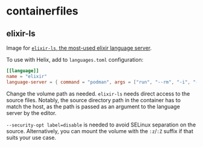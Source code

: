 # containerfiles

## elixir-ls

Image for [`elixir-ls`, the most-used elixir language server](https://github.com/elixir-lsp/elixir-ls).

To use with Helix, add to `languages.toml` configuration:

```toml
[[language]]
name = "elixir"
language-server = { command = "podman", args = ["run", "--rm", "-i", "--security-opt", "label=disable", "-v", "/home/oskar/development/:/home/oskar/development/", "ghcr.io/oskarkook/containerfiles/elixir-ls:latest"], config = { elixirLS.dialyzerEnabled = false } }
```

Change the volume path as needed. `elixir-ls` needs direct access to the source files. Notably, the source directory path in the container has to match the host, as the path is passed as an argument to the language server by the editor.

`--security-opt label=disable` is needed to avoid SELinux separation on the source. Alternatively, you can mount the volume with the `:z`/`:Z` suffix if that suits your use case.
